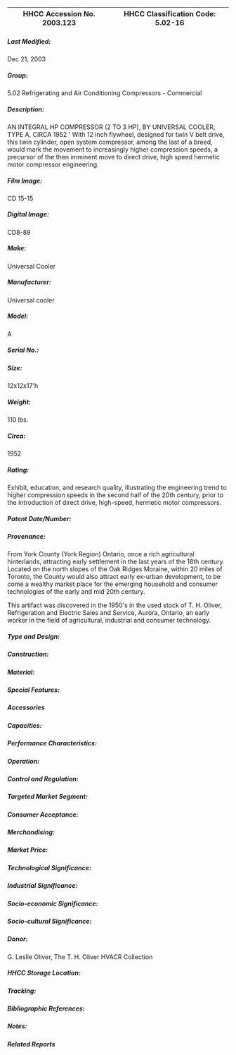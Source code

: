 | **HHCC Accession No. 2003.123** |**HHCC Classification Code:  5.02-16**|
| ----------- | ----------- |

##### Last Modified:
Dec 21, 2003

##### Group:
5.02 Refrigerating and Air Conditioning Compressors - Commercial

##### Description:
AN INTEGRAL HP COMPRESSOR (2 TO 3 HP), BY UNIVERSAL COOLER, TYPE A, CIRCA 1952 ' With 12 inch flywheel, designed for twin V belt drive, this twin cylinder, open system compressor, among the last of a breed, would mark the movement to increasingly higher compression speeds, a precursor of the then imminent move to direct drive, high speed hermetic motor compressor engineering.

##### Film Image:
CD 15-15

##### Digital Image:
CD8-89

##### Make:
Universal Cooler

##### Manufacturer:
Universal cooler

##### Model:
A

##### Serial No.:


##### Size:
12x12x17'h

##### Weight:
110 lbs.

##### Circa:
1952

##### Rating:
Exhibit, education, and research quality, illustrating the engineering trend to higher compression speeds in the second half of the 20th century, prior to the introduction of direct drive, high-speed, hermetic motor compressors.

##### Patent Date/Number:


##### Provenance:
From York County (York Region) Ontario, once a rich agricultural hinterlands, attracting early settlement in the last years of the 18th century. Located on the north slopes of the Oak Ridges Moraine, within 20 miles of Toronto, the County would also attract early ex-urban development, to be come a wealthy market place for the emerging household and consumer technologies of the early and mid 20th century. 

This artifact was discovered in the 1950's in the used stock of T. H. Oliver, Refrigeration and Electric Sales and Service, Aurora, Ontario, an early worker in the field of agricultural, industrial and consumer technology.

##### Type and Design:


##### Construction:


##### Material:


##### Special Features:


##### Accessories


##### Capacities:


##### Performance Characteristics:


##### Operation:


##### Control and Regulation:


##### Targeted Market Segment:


##### Consumer Acceptance:


##### Merchandising:


##### Market Price:


##### Technological Significance:


##### Industrial Significance:


##### Socio-economic Significance:


##### Socio-cultural Significance:


##### Donor:
G. Leslie Oliver, The T. H. Oliver HVACR Collection

##### HHCC Storage Location:


##### Tracking:


##### Bibliographic References:


##### Notes:


##### Related Reports

